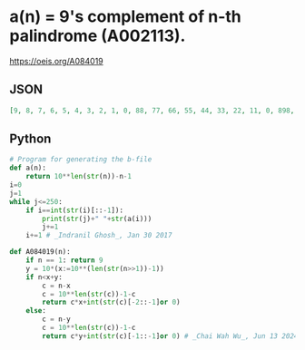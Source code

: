 # a\(n\) \= 9's complement of n\-th palindrome \(A002113\)\.
https://oeis.org/A084019
## JSON
```JSON
[9, 8, 7, 6, 5, 4, 3, 2, 1, 0, 88, 77, 66, 55, 44, 33, 22, 11, 0, 898, 888, 878, 868, 858, 848, 838, 828, 818, 808, 797, 787, 777, 767, 757, 747, 737, 727, 717, 707, 696, 686, 676, 666, 656, 646, 636, 626, 616]
```
## Python
```Python
# Program for generating the b-file
def a(n):
    return 10**len(str(n))-n-1
i=0
j=1
while j<=250:
    if i==int(str(i)[::-1]):
        print(str(j)+" "+str(a(i)))
        j+=1
    i+=1 # _Indranil Ghosh_, Jan 30 2017
```
```Python
def A084019(n):
    if n == 1: return 9
    y = 10*(x:=10**(len(str(n>>1))-1))
    if n<x+y:
        c = n-x
        c = 10**len(str(c))-1-c
        return c*x+int(str(c)[-2::-1]or 0)
    else:
        c = n-y
        c = 10**len(str(c))-1-c
        return c*y+int(str(c)[-1::-1]or 0) # _Chai Wah Wu_, Jun 13 2024
```
